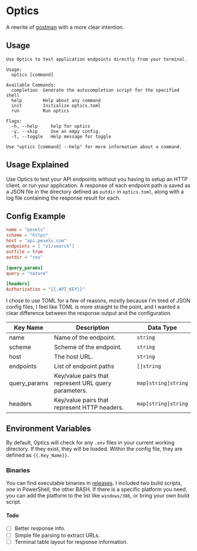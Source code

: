 # Optics 
A rewrite of [gostman](https://github.com/aboxofsox/gostman) with a more clear intention.

## Usage
```
Use Optics to test application endpoints directly from your terminal.

Usage:
  optics [command]

Available Commands:
  completion  Generate the autocompletion script for the specified shell
  help        Help about any command
  init        Initialize optics.toml
  run         Run optics

Flags:
  -h, --help     help for optics
  -y, --skip     Use an empy config.
  -t, --toggle   Help message for toggle

Use "optics [command] --help" for more information about a command.
```

## Usage Explained
Use Optics to test your API endpoints without you having to setup an HTTP client, or run your application. A response of each endpoint path is saved as a JSON file in the directory defined as `outdir` in `optics.toml`, along with a log file containing the response result for each.

## Config Example
```toml
name = "pexels"
scheme = "https"
host = "api.pexels.com"
endpoints = [ "v1/search"]
outfile = true
outdir = "res"

[query_params]
query = "nature"

[headers]
Authorization = "{{.API_KEY}}"
```
I chose to use TOML for a few of reasons, mostly because I'm tired of JSON config files, I feel like TOML is more straight to the point, and I wanted a clear difference between the response output and the configuration.

| Key Name | Description | Data Type |
|------|------|------|
| name | Name of the endpoint. | `string` |
| scheme | Scheme of the endpoint. | `string` |
| host | The host URL. | `string` |
| endpoints | List of endpoint paths | `[]string` |
| query_params | Key/value pairs that represent URL query parameters. | `map[string]string` |
| headers | Key/value pairs that represent HTTP headers. | `map[string]string` |

## Environment Variables
By default, Optics will check for any `.env` files in your current working directory. If they exist, they will be loaded. Within the config file, they are defined as `{{.Key_Name}}`.

### Binaries
You can find executable binaries in [releases](https://github.com/aboxofsox/optics/releases). I included two build scripts, one in PowerShell, the other BASH. If there is a specific platform you need, you can add the platform to the list like `windows/386`, or bring your own build script.
#### Todo
- [ ] Better response info.
- [ ] Simple file parsing to extract URLs.
- [ ] Terminal table layout for response information.